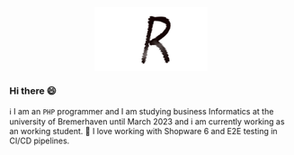 <div align="center">
    <img src="images/logo_ruben.png" alt="Image" width="200" /><br/>
</div>

### Hi there 😄
ℹ️ I am an ```PHP``` programmer and I am studying business Informatics at the university of Bremerhaven until March 2023 and i am currently working as an working student. 
🤩 I love working with Shopware 6 and E2E testing in CI/CD pipelines.
